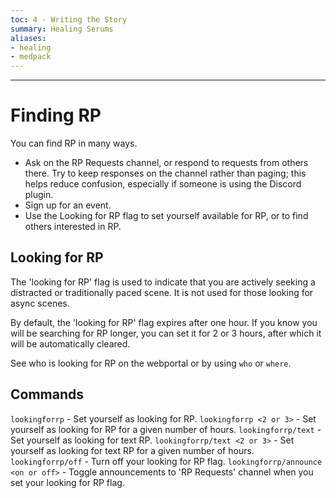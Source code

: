 ```yaml
---
toc: 4 - Writing the Story
summary: Healing Serums
aliases:
- healing
- medpack
---
```

---
# Finding RP
You can find RP in many ways.

* Ask on the RP Requests channel, or respond to requests from others there. Try to keep responses on the channel rather than paging; this helps reduce confusion, especially if someone is using the Discord plugin.
* Sign up for an event.
* Use the Looking for RP flag to set yourself available for RP, or to find others interested in RP.

## Looking for RP
The 'looking for RP' flag is used to indicate that you are actively seeking a distracted or traditionally paced scene. It is not used for those looking for async scenes.

By default, the 'looking for RP' flag expires after one hour. If you know you will be searching for RP longer, you can set it for 2 or 3 hours, after which it will be automatically cleared.

See who is looking for RP on the webportal or by using `who` or `where`.

## Commands
`lookingforrp` - Set yourself as looking for RP.
`lookingforrp <2 or 3>` - Set yourself as looking for RP for a given number of hours.
`lookingforrp/text` - Set yourself as looking for text RP.
`lookingforrp/text <2 or 3>` - Set yourself as looking for text RP for a given number of hours.
`lookingforrp/off` - Turn off your looking for RP flag.
`lookingforrp/announce <on or off>` - Toggle announcements to 'RP Requests' channel when you set your looking for RP flag.